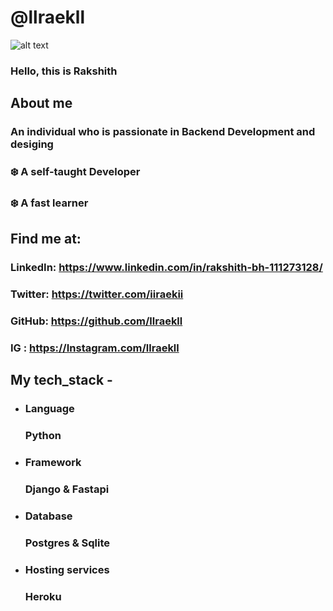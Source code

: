 
# @llraekll
![alt text](https://github.com/llraekll/llraekll/blob/main/images/-9g1w51.jpgraw=true)
### Hello, this is Rakshith 


## About me

### An individual who is passionate in Backend Development and desiging

### ❄️ A self-taught Developer 
### ❄️ A fast learner



## Find me at:

### LinkedIn: https://www.linkedin.com/in/rakshith-bh-111273128/
### Twitter: https://twitter.com/iiraekii          
### GitHub: https://github.com/llraekll       
### IG : https://Instagram.com/llraekll


## My tech_stack -

* ### Language                                                                      
   ### Python
* ### Framework                                                                         
    ### Django & Fastapi
* ### Database                                                   
   ### Postgres & Sqlite
* ### Hosting services                                                                      
   ### Heroku

    